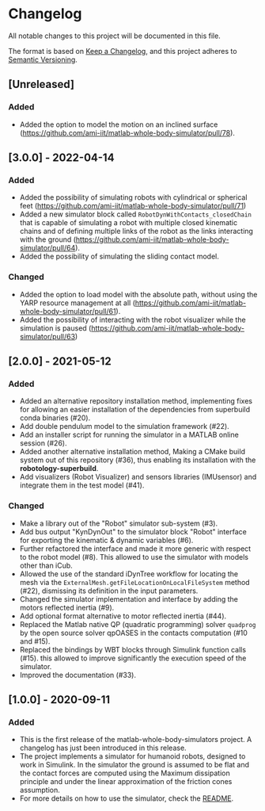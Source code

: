 # Changelog
All notable changes to this project will be documented in this file.

The format is based on [Keep a Changelog](https://keepachangelog.com/en/1.0.0/),
and this project adheres to [Semantic Versioning](https://semver.org/spec/v2.0.0.html).

## [Unreleased]
### Added
- Added the option to model the motion on an inclined surface (https://github.com/ami-iit/matlab-whole-body-simulator/pull/78).

## [3.0.0] - 2022-04-14

### Added
- Added the possibility of simulating robots with cylindrical or spherical feet (https://github.com/ami-iit/matlab-whole-body-simulator/pull/71)
- Added a new simulator block called `RobotDynWithContacts_closedChain` that is capable of simulating a robot with multiple closed kinematic chains and of defining multiple links of the robot as the links interacting with the ground (https://github.com/ami-iit/matlab-whole-body-simulator/pull/64).
- Added the possibility of simulating the sliding contact model.

### Changed
- Added the option to load model with the absolute path, without using the YARP resource management at all (https://github.com/ami-iit/matlab-whole-body-simulator/pull/61).
- Added the possibility of interacting with the robot visualizer while the simulation is paused (https://github.com/ami-iit/matlab-whole-body-simulator/pull/63)

## [2.0.0] - 2021-05-12
### Added

- Added an alternative repository installation method, implementing fixes for allowing an easier installation of the dependencies from superbuild conda binaries (#20).
- Add double pendulum model to the simulation framework (#22).
- Add an installer script for running the simulator in a MATLAB online session (#26).
- Added another alternative installation method, Making a CMake build system out of this repository (#36), thus enabling its installation with the **robotology-superbuild**.
- Add visualizers (Robot Visualizer) and sensors libraries (IMUsensor) and integrate them in the test model (#41).

### Changed

- Make a library out of the "Robot" simulator sub-system (#3).
- Add bus output "KynDynOut" to the simulator block "Robot" interface for exporting the kinematic & dynamic variables (#6).
- Further refactored the interface and made it more generic with respect to the robot model (#8). This allowed to use the simulator with models other than iCub.
- Allowed the use of the standard iDynTree workflow for locating the mesh via the `ExternalMesh.getFileLocationOnLocalFileSystem` method (#22), dismissing its definition in the input parameters.
- Changed the simulator implementation and interface by adding the motors reflected inertia (#9).
- Add optional format alternative to motor reflected inertia (#44).
- Replaced the Matlab native QP (quadratic programming) solver `quadprog` by the open source solver qpOASES in the contacts computation (#10 and #15).
- Replaced the bindings by WBT blocks through Simulink function calls (#15). this allowed to improve significantly the execution speed of the simulator.
- Improved the documentation (#33).


## [1.0.0] - 2020-09-11
### Added
- This is the first release of the matlab-whole-body-simulators project. A changelog has just been introduced in this release.
- The project implements a simulator for humanoid robots, designed to work in Simulink. In the simulator the ground is assumed to be flat and the contact forces are computed using the Maximum dissipation principle and under the linear approximation of the friction cones assumption.
- For more details on how to use the simulator, check the [README](https://github.com/dic-iit/matlab-whole-body-simulators/blob/master/README.md).
